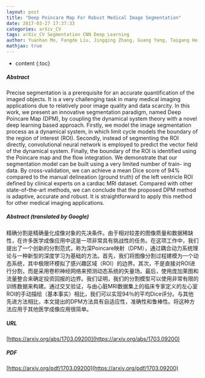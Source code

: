 ```yaml
---
layout: post
title: "Deep Poincare Map For Robust Medical Image Segmentation"
date: 2017-03-27 17:37:33
categories: arXiv_CV
tags: arXiv_CV Segmentation CNN Deep_Learning
author: Yuanhan Mo, Fangde Liu, Jingqing Zhang, Guang Yang, Taigang He, Yike Guo
mathjax: true
---
```


* content
{:toc}

##### Abstract
Precise segmentation is a prerequisite for an accurate quantification of the imaged objects. It is a very challenging task in many medical imaging applications due to relatively poor image quality and data scarcity. In this work, we present an innovative segmentation paradigm, named Deep Poincare Map (DPM), by coupling the dynamical system theory with a novel deep learning based approach. Firstly, we model the image segmentation process as a dynamical system, in which limit cycle models the boundary of the region of interest (ROI). Secondly, instead of segmenting the ROI directly, convolutional neural network is employed to predict the vector field of the dynamical system. Finally, the boundary of the ROI is identified using the Poincare map and the flow integration. We demonstrate that our segmentation model can be built using a very limited number of train- ing data. By cross-validation, we can achieve a mean Dice score of 94% compared to the manual delineation (ground truth) of the left ventricle ROI defined by clinical experts on a cardiac MRI dataset. Compared with other state-of-the-art methods, we can conclude that the proposed DPM method is adaptive, accurate and robust. It is straightforward to apply this method for other medical imaging applications.

##### Abstract (translated by Google)
精确分割是精确量化成像对象的先决条件。由于相对较差的图像质量和数据稀缺性，在许多医学成像应用中这是一项非常具有挑战性的任务。在这项工作中，我们提出了一个创新的分割范式，称为深Poincare映射（DPM），通过耦合动力系统理论与一种新型的深度学习为基础的方法。首先，我们将图像分割过程建模为一个动态系统，其中极限环模拟了感兴趣区域（ROI）的边界。其次，不是直接对ROI进行分割，而是采用卷积神经网络来预测动态系统的矢量场。最后，使用庞加莱图和流量整合来确定投资回报的边界。我们证明，我们的分割模型可以使用非常有限的训练数据来构建。通过交叉验证，与由心脏MRI数据集上的临床专家定义的左心室ROI的手动描绘（基本事实）相比，我们可以实现94％的平均Dice评分。与其他先进方法相比，本文提出的DPM方法具有自适应性，准确性和鲁棒性。将这种方法应用于其他医学成像应用很简单。

##### URL
[https://arxiv.org/abs/1703.09200](https://arxiv.org/abs/1703.09200)

##### PDF
[https://arxiv.org/pdf/1703.09200](https://arxiv.org/pdf/1703.09200)

